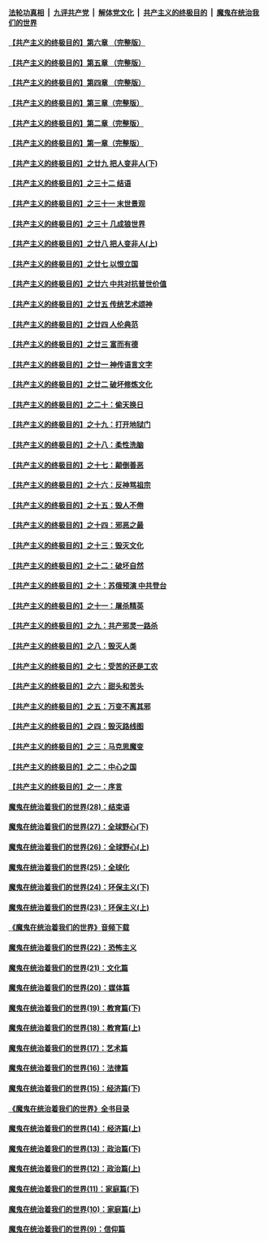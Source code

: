 

####  [法轮功真相](../../../../basic/blob/master/README.md?t=05281848) &nbsp;|&nbsp; [九评共产党](../../../../9ping.md/blob/master/README.md?t=05281848) &nbsp;|&nbsp; [解体党文化](../../../../jtdwh.md/blob/master/README.md?t=05281848)  &nbsp;|&nbsp; [共产主义的终极目的](../../../../gczydzjmd.md/blob/master/README.md?t=05281848) &nbsp;|&nbsp; [魔鬼在统治我们的世界](../../../../mgztzwmdsj.md/blob/master/README.md?t=05281848) 

#### [【共产主义的终极目的】第六章 （完整版）](../pages/nsc422/n11428913.md?t=05281848) 

#### [【共产主义的终极目的】第五章 （完整版）](../pages/nsc422/n11428912.md?t=05281848) 

#### [【共产主义的终极目的】第四章 （完整版）](../pages/nsc422/n11428907.md?t=05281848) 

#### [【共产主义的终极目的】第三章（完整版）](../pages/nsc422/n11428848.md?t=05281848) 

#### [【共产主义的终极目的】第二章（完整版）](../pages/nsc422/n11428831.md?t=05281848) 

#### [【共产主义的终极目的】第一章（完整版）](../pages/nsc422/n11417651.md?t=05281848) 

#### [【共产主义的终极目的】之廿九 把人变非人(下)](../pages/nsc422/n11344140.md?t=05281848) 

#### [【共产主义的终极目的】之三十二 结语](../pages/nsc422/n11360535.md?t=05281848) 

#### [【共产主义的终极目的】之三十一 末世景观](../pages/nsc422/n11351129.md?t=05281848) 

#### [【共产主义的终极目的】之三十 几成狼世界](../pages/nsc422/n11348280.md?t=05281848) 

#### [【共产主义的终极目的】之廿八 把人变非人(上)](../pages/nsc422/n11340492.md?t=05281848) 

#### [【共产主义的终极目的】之廿七 以恨立国](../pages/nsc422/n11336944.md?t=05281848) 

#### [【共产主义的终极目的】之廿六 中共对抗普世价值](../pages/nsc422/n11324785.md?t=05281848) 

#### [【共产主义的终极目的】之廿五 传统艺术颂神](../pages/nsc422/n11296396.md?t=05281848) 

#### [【共产主义的终极目的】之廿四 人伦典范](../pages/nsc422/n11296397.md?t=05281848) 

#### [【共产主义的终极目的】之廿三 富而有德](../pages/nsc422/n11283598.md?t=05281848) 

#### [【共产主义的终极目的】之廿一 神传语言文字](../pages/nsc422/n11263265.md?t=05281848) 

#### [【共产主义的终极目的】之廿二 破坏修炼文化](../pages/nsc422/n11245728.md?t=05281848) 

#### [【共产主义的终极目的】之二十：偷天换日](../pages/nsc422/n11238846.md?t=05281848) 

#### [【共产主义的终极目的】之十九：打开地狱门](../pages/nsc422/n11206376.md?t=05281848) 

#### [【共产主义的终极目的】之十八：柔性洗脑](../pages/nsc422/n11199994.md?t=05281848) 

#### [【共产主义的终极目的】之十七：颠倒善恶](../pages/nsc422/n11179782.md?t=05281848) 

#### [【共产主义的终极目的】之十六：反神骂祖宗](../pages/nsc422/n11166798.md?t=05281848) 

#### [【共产主义的终极目的】之十五：毁人不倦](../pages/nsc422/n11166792.md?t=05281848) 

#### [【共产主义的终极目的】之十四：邪恶之最](../pages/nsc422/n11150249.md?t=05281848) 

#### [【共产主义的终极目的】之十三：毁灭文化](../pages/nsc422/n11135227.md?t=05281848) 

#### [【共产主义的终极目的】之十二：破坏自然](../pages/nsc422/n11135214.md?t=05281848) 

#### [【共产主义的终极目的】之十：苏俄预演 中共登台](../pages/nsc422/n11118424.md?t=05281848) 

#### [【共产主义的终极目的】之十一：屠杀精英](../pages/nsc422/n11118442.md?t=05281848) 

#### [【共产主义的终极目的】之九：共产邪灵一路杀](../pages/nsc422/n11114139.md?t=05281848) 

#### [【共产主义的终极目的】之八：毁灭人类](../pages/nsc422/n11108503.md?t=05281848) 

#### [【共产主义的终极目的】之七：受苦的还是工农](../pages/nsc422/n11101809.md?t=05281848) 

#### [【共产主义的终极目的】之六：甜头和苦头](../pages/nsc422/n11096971.md?t=05281848) 

#### [【共产主义的终极目的】之五：万变不离其邪](../pages/nsc422/n11091285.md?t=05281848) 

#### [【共产主义的终极目的】之四：毁灭路线图](../pages/nsc422/n11086284.md?t=05281848) 

#### [【共产主义的终极目的】之三：马克思魔变](../pages/nsc422/n11061941.md?t=05281848) 

#### [【共产主义的终极目的】之二：中心之国](../pages/nsc422/n11047728.md?t=05281848) 

#### [【共产主义的终极目的】之一：序言](../pages/nsc422/n11086077.md?t=05281848) 

#### [魔鬼在统治着我们的世界(28)：结束语](../pages/nsc422/n10936246.md?t=05281848) 

#### [魔鬼在统治着我们的世界(27)：全球野心(下)](../pages/nsc422/n10928319.md?t=05281848) 

#### [魔鬼在统治着我们的世界(26)：全球野心(上)](../pages/nsc422/n10900318.md?t=05281848) 

#### [魔鬼在统治着我们的世界(25)：全球化](../pages/nsc422/n10788205.md?t=05281848) 

#### [魔鬼在统治着我们的世界(24)：环保主义(下)](../pages/nsc422/n10695307.md?t=05281848) 

#### [魔鬼在统治着我们的世界(23)：环保主义(上)](../pages/nsc422/n10688613.md?t=05281848) 

#### [《魔鬼在统治着我们的世界》音频下载](../pages/nsc422/n10635553.md?t=05281848) 

#### [魔鬼在统治着我们的世界(22)：恐怖主义](../pages/nsc422/n10614727.md?t=05281848) 

#### [魔鬼在统治着我们的世界(21)：文化篇](../pages/nsc422/n10597706.md?t=05281848) 

#### [魔鬼在统治着我们的世界(20)：媒体篇](../pages/nsc422/n10586579.md?t=05281848) 

#### [魔鬼在统治着我们的世界(19)：教育篇(下)](../pages/nsc422/n10564808.md?t=05281848) 

#### [魔鬼在统治着我们的世界(18)：教育篇(上)](../pages/nsc422/n10526970.md?t=05281848) 

#### [魔鬼在统治着我们的世界(17)：艺术篇](../pages/nsc422/n10499093.md?t=05281848) 

#### [魔鬼在统治着我们的世界(16)：法律篇](../pages/nsc422/n10485969.md?t=05281848) 

#### [魔鬼在统治着我们的世界(15)：经济篇(下)](../pages/nsc422/n10469975.md?t=05281848) 

#### [《魔鬼在统治着我们的世界》全书目录](../pages/nsc422/n10464261.md?t=05281848) 

#### [魔鬼在统治着我们的世界(14)：经济篇(上)](../pages/nsc422/n10457370.md?t=05281848) 

#### [魔鬼在统治着我们的世界(13)：政治篇(下)](../pages/nsc422/n10448270.md?t=05281848) 

#### [魔鬼在统治着我们的世界(12)：政治篇(上)](../pages/nsc422/n10444576.md?t=05281848) 

#### [魔鬼在统治着我们的世界(11)：家庭篇(下)](../pages/nsc422/n10440961.md?t=05281848) 

#### [魔鬼在统治着我们的世界(10)：家庭篇(上)](../pages/nsc422/n10435448.md?t=05281848) 

#### [魔鬼在统治着我们的世界(9)：信仰篇](../pages/nsc422/n10432159.md?t=05281848) 

